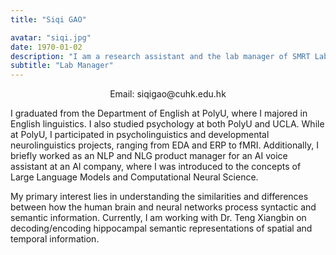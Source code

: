```yaml
---
title: "Siqi GAO"

avatar: "siqi.jpg"
date: 1970-01-02
description: "I am a research assistant and the lab manager of SMRT Lab..."
subtitle: "Lab Manager"
---
```

<p align="center">
    Email: siqigao@cuhk.edu.hk 
</p>
I graduated from the Department of English at PolyU, where I majored in English linguistics. I also studied psychology at both PolyU and UCLA. While at PolyU, I participated in psycholinguistics and developmental neurolinguistics projects, ranging from EDA and ERP to fMRI. Additionally, I briefly worked as an NLP and NLG product manager for an AI voice assistant at an AI company, where I was introduced to the concepts of Large Language Models and Computational Neural Science.

My primary interest lies in understanding the similarities and differences between how the human brain and neural networks process syntactic and semantic information. Currently, I am working with Dr. Teng Xiangbin on decoding/encoding hippocampal semantic representations of spatial and temporal information.
